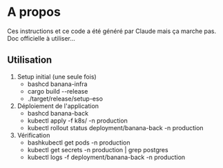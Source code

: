 # A propos
Ces instructions et ce code a été généré par Claude mais ça marche pas. Doc officielle à utiliser...

## Utilisation
1. Setup initial (une seule fois)
   - bashcd banana-infra
   - cargo build --release
   - ./target/release/setup-eso
2. Déploiement de l'application
   - bashcd banana-back
   - kubectl apply -f k8s/ -n production
   - kubectl rollout status deployment/banana-back -n production
3. Vérification
   - bashkubectl get pods -n production
   - kubectl get secrets -n production | grep postgres
   - kubectl logs -f deployment/banana-back -n production